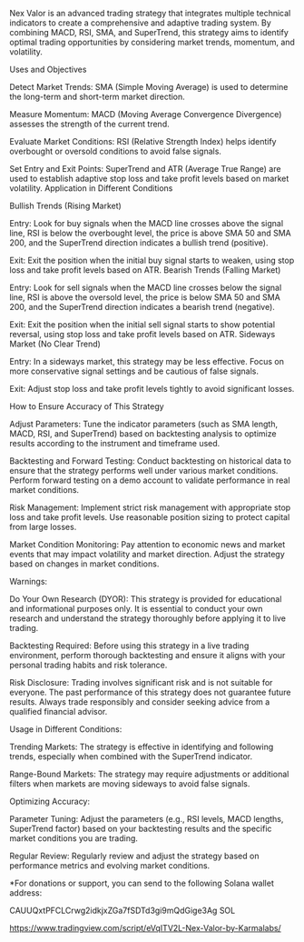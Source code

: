 Nex Valor is an advanced trading strategy that integrates multiple technical indicators to create a comprehensive and adaptive trading system. By combining MACD, RSI, SMA, and SuperTrend, this strategy aims to identify optimal trading opportunities by considering market trends, momentum, and volatility.

Uses and Objectives

Detect Market Trends: SMA (Simple Moving Average) is used to determine the long-term and short-term market direction.

Measure Momentum: MACD (Moving Average Convergence Divergence) assesses the strength of the current trend.

Evaluate Market Conditions: RSI (Relative Strength Index) helps identify overbought or oversold conditions to avoid false signals.

Set Entry and Exit Points: SuperTrend and ATR (Average True Range) are used to establish adaptive stop loss and take profit levels based on market volatility.
Application in Different Conditions

Bullish Trends (Rising Market)

Entry: Look for buy signals when the MACD line crosses above the signal line, RSI is below the overbought level, the price is above SMA 50 and SMA 200, and the SuperTrend direction indicates a bullish trend (positive).

Exit: Exit the position when the initial buy signal starts to weaken, using stop loss and take profit levels based on ATR.
Bearish Trends (Falling Market)

Entry: Look for sell signals when the MACD line crosses below the signal line, RSI is above the oversold level, the price is below SMA 50 and SMA 200, and the SuperTrend direction indicates a bearish trend (negative).

Exit: Exit the position when the initial sell signal starts to show potential reversal, using stop loss and take profit levels based on ATR.
Sideways Market (No Clear Trend)

Entry: In a sideways market, this strategy may be less effective. Focus on more conservative signal settings and be cautious of false signals.

Exit: Adjust stop loss and take profit levels tightly to avoid significant losses.

How to Ensure Accuracy of This Strategy

Adjust Parameters: Tune the indicator parameters (such as SMA length, MACD, RSI, and SuperTrend) based on backtesting analysis to optimize results according to the instrument and timeframe used.

Backtesting and Forward Testing: Conduct backtesting on historical data to ensure that the strategy performs well under various market conditions. Perform forward testing on a demo account to validate performance in real market conditions.

Risk Management: Implement strict risk management with appropriate stop loss and take profit levels. Use reasonable position sizing to protect capital from large losses.

Market Condition Monitoring: Pay attention to economic news and market events that may impact volatility and market direction. Adjust the strategy based on changes in market conditions.

Warnings:

Do Your Own Research (DYOR): This strategy is provided for educational and informational purposes only. It is essential to conduct your own research and understand the strategy thoroughly before applying it to live trading.

Backtesting Required: Before using this strategy in a live trading environment, perform thorough backtesting and ensure it aligns with your personal trading habits and risk tolerance.

Risk Disclosure: Trading involves significant risk and is not suitable for everyone. The past performance of this strategy does not guarantee future results. Always trade responsibly and consider seeking advice from a qualified financial advisor.

Usage in Different Conditions:

Trending Markets: The strategy is effective in identifying and following trends, especially when combined with the SuperTrend indicator.

Range-Bound Markets: The strategy may require adjustments or additional filters when markets are moving sideways to avoid false signals.

Optimizing Accuracy:

Parameter Tuning: Adjust the parameters (e.g., RSI levels, MACD lengths, SuperTrend factor) based on your backtesting results and the specific market conditions you are trading.

Regular Review: Regularly review and adjust the strategy based on performance metrics and evolving market conditions.

*For donations or support, you can send to the following Solana wallet address:

CAUUQxtPFCLCrwg2idkjxZGa7fSDTd3gi9mQdGige3Ag 
SOL

https://www.tradingview.com/script/eVqITV2L-Nex-Valor-by-Karmalabs/
